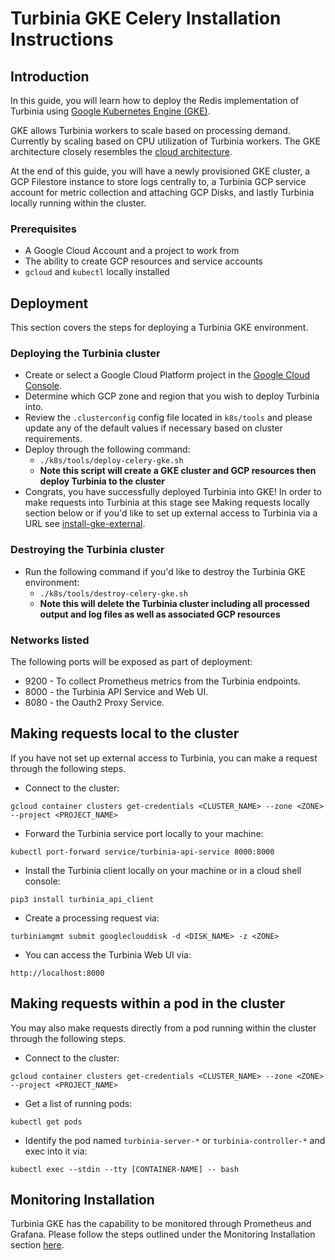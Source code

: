 # Turbinia GKE Celery Installation Instructions

## Introduction

In this guide, you will learn how to deploy the Redis implementation of Turbinia using [Google Kubernetes Engine (GKE)](https://cloud.google.com/kubernetes-engine).

GKE allows Turbinia workers to scale based on processing demand. Currently by scaling based on CPU utilization of Turbinia workers. The GKE architecture closely resembles the [cloud architecture](how-it-works.md).

At the end of this guide, you will have a newly provisioned GKE cluster, a GCP Filestore instance to store logs
centrally to, a Turbinia GCP service account for metric collection and attaching GCP Disks, and lastly Turbinia
locally running within the cluster.

### Prerequisites

- A Google Cloud Account and a project to work from
- The ability to create GCP resources and service accounts
- `gcloud` and `kubectl` locally installed

## Deployment

This section covers the steps for deploying a Turbinia GKE environment.

### Deploying the Turbinia cluster

- Create or select a Google Cloud Platform project in the
  [Google Cloud Console](https://console.cloud.google.com).
- Determine which GCP zone and region that you wish to deploy Turbinia into.
- Review the `.clusterconfig` config file located in `k8s/tools` and please update any of the default values if necessary based on cluster requirements.
- Deploy through the following command:
  - `./k8s/tools/deploy-celery-gke.sh`
  - **Note this script will create a GKE cluster and GCP resources then deploy Turbinia to the cluster**
- Congrats, you have successfully deployed Turbinia into GKE! In order to make requests into Turbinia at this stage see Making requests locally section below or if you'd like to set up external access to Turbinia via a URL see [install-gke-external](install-gke-external.md).

### Destroying the Turbinia cluster

- Run the following command if you'd like to destroy the Turbinia GKE environment:
  - `./k8s/tools/destroy-celery-gke.sh`
  - **Note this will delete the Turbinia cluster including all processed output and log files as well as associated GCP resources**

### Networks listed

The following ports will be exposed as part of deployment:

- 9200 - To collect Prometheus metrics from the Turbinia endpoints.
- 8000 - the Turbinia API Service and Web UI.
- 8080 - the Oauth2 Proxy Service.

## Making requests local to the cluster

If you have not set up external access to Turbinia, you can make a request through the following steps.

- Connect to the cluster:

```
gcloud container clusters get-credentials <CLUSTER_NAME> --zone <ZONE> --project <PROJECT_NAME>
```

- Forward the Turbinia service port locally to your machine:

```
kubectl port-forward service/turbinia-api-service 8000:8000
```

- Install the Turbinia client locally on your machine or in a cloud shell console:

```
pip3 install turbinia_api_client
```

- Create a processing request via:

```
turbiniamgmt submit googleclouddisk -d <DISK_NAME> -z <ZONE>
```

- You can access the Turbinia Web UI via:

```
http://localhost:8000
```

## Making requests within a pod in the cluster

You may also make requests directly from a pod running within the cluster through
the following steps.

- Connect to the cluster:

```
gcloud container clusters get-credentials <CLUSTER_NAME> --zone <ZONE> --project <PROJECT_NAME>
```

- Get a list of running pods:

```
kubectl get pods
```

- Identify the pod named `turbinia-server-*` or `turbinia-controller-*` and exec into it via:

```
kubectl exec --stdin --tty [CONTAINER-NAME] -- bash
```

## Monitoring Installation

Turbinia GKE has the capability to be monitored through Prometheus and Grafana. Please follow the steps outlined under the Monitoring Installation section [here](install-gke-monitoring.md).
